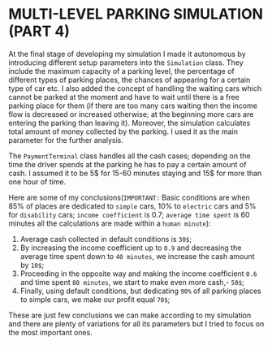 # MULTI-LEVEL PARKING SIMULATION (PART 4)

At the final stage of developing my simulation I made it autonomous by introducing different setup parameters into the `Simulation` class.
They include the maximum capacity of a parking level, the percentage of different types of parking places, the chances of appearing for a certain type of car etc.
I also added the concept of handling the waiting cars which cannot be parked at the moment and have to wait until there is a free parking place for them (if there are too many cars waiting then the income flow is decreased or increased otherwise; at the beginning more cars are entering the parking than leaving it).
Moreover, the simulation calculates total amount of money collected by the parking. I used it as the main parameter for the further analysis.

The `PaymentTerminal` class handles all the cash cases; depending on the time the driver spends at the parking he has to pay a certain amount of cash. I assumed it to be 5$ for 15-60 minutes staying and 15$ for more than one hour of time. 

Here are some of my conclusions(`IMPORTANT:` Basic conditions are when 85% of places are dedicated to `simple` cars, 10% to `electric` cars and 5% for `disability` cars; `income coefficient` is 0.7; `average time spent` is 60 minutes all the calculations are made within a `human minute`):
  1. Average cash collected in default conditions is `30$`;
  2. By increasing the income coefficient up to `0.9` and decreasing the average time spent down to `40 minutes`, we increase the cash amount by `10$`;
  3. Proceeding in the opposite way and making the income coefficient `0.6` and time spent `80 minutes`, we start to make even more cash,- `50$`;
  4. Finally, using default conditions, but dedicating `90%` of all parking places to simple cars, we make our profit equal `70$`;
  
These are just few conclusions we can make according to my simulation and there are plenty of variations for all its parameters but I tried to focus on the most important ones.
